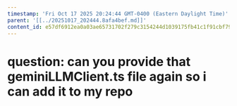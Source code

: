 ```yaml
---
timestamp: 'Fri Oct 17 2025 20:24:44 GMT-0400 (Eastern Daylight Time)'
parent: '[[../20251017_202444.8afa4bef.md]]'
content_id: e57df6912ea0a03ae65731702f279c3154244d1039175fb41c1f91cbf7919edd
---
```


# question: can you provide that geminiLLMClient.ts file again so i can add it to my repo
